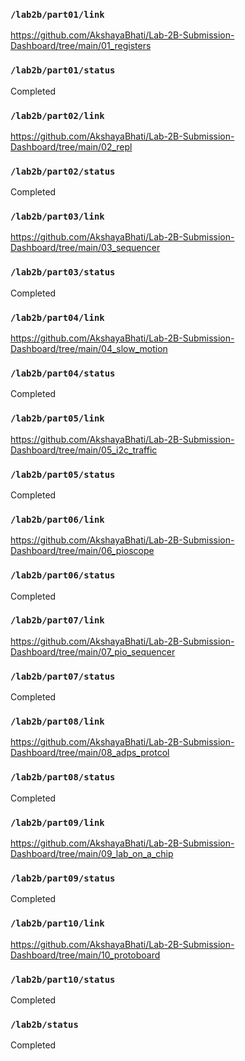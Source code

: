 ### `/lab2b/part01/link`
https://github.com/AkshayaBhati/Lab-2B-Submission-Dashboard/tree/main/01_registers
### `/lab2b/part01/status`
Completed
### `/lab2b/part02/link`
https://github.com/AkshayaBhati/Lab-2B-Submission-Dashboard/tree/main/02_repl
### `/lab2b/part02/status`
Completed
### `/lab2b/part03/link`
https://github.com/AkshayaBhati/Lab-2B-Submission-Dashboard/tree/main/03_sequencer
### `/lab2b/part03/status`
Completed
### `/lab2b/part04/link`
https://github.com/AkshayaBhati/Lab-2B-Submission-Dashboard/tree/main/04_slow_motion
### `/lab2b/part04/status`
Completed
### `/lab2b/part05/link`
https://github.com/AkshayaBhati/Lab-2B-Submission-Dashboard/tree/main/05_i2c_traffic
### `/lab2b/part05/status`
Completed 
### `/lab2b/part06/link`
https://github.com/AkshayaBhati/Lab-2B-Submission-Dashboard/tree/main/06_pioscope
### `/lab2b/part06/status`
Completed
### `/lab2b/part07/link`
https://github.com/AkshayaBhati/Lab-2B-Submission-Dashboard/tree/main/07_pio_sequencer
### `/lab2b/part07/status`
Completed
### `/lab2b/part08/link`
https://github.com/AkshayaBhati/Lab-2B-Submission-Dashboard/tree/main/08_adps_protcol
### `/lab2b/part08/status`
Completed
### `/lab2b/part09/link`
https://github.com/AkshayaBhati/Lab-2B-Submission-Dashboard/tree/main/09_lab_on_a_chip
### `/lab2b/part09/status`
Completed
### `/lab2b/part10/link`
https://github.com/AkshayaBhati/Lab-2B-Submission-Dashboard/tree/main/10_protoboard
### `/lab2b/part10/status`
Completed
### `/lab2b/status`
Completed
